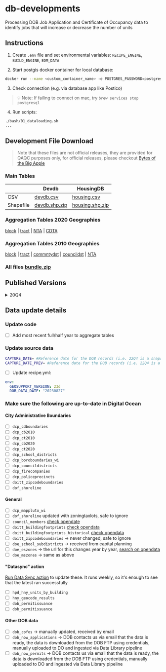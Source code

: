 # db-developments

Processing DOB Job Application and Certificate of Occupancy data to identify jobs that will increase or decrease the number of units

## Instructions

1. Create `.env` file and set environmental variables: `RECIPE_ENGINE`, `BUILD_ENGINE`, `EDM_DATA`

2. Start postgis docker container for local database:

```bash
docker run --name <custom_container_name> -e POSTGRES_PASSWORD=postgres -p 5432:5432 -d postgis/postgis
```

3. Check connection (e.g. via database app like Postico)

> 💡 Note: If failing to connect on mac, try `brew services stop postgresql`

4. Run scripts:

```bash
./bash/01_dataloading.sh
...
```

## Development File Download

> Note that these files are not official releases, they are provided for QAQC purposes only, for official releases, please checkout [Bytes of the Big Apple](https://www1.nyc.gov/site/planning/data-maps/open-data/dwn-housing-database.page#housingdevelopmentproject)

### Main Tables

  | Devdb | HousingDB
-- | -- | --
CSV | [devdb.csv](https://edm-publishing.nyc3.digitaloceanspaces.com/db-developments/main/latest/output/devdb.csv) | [housing.csv](https://edm-publishing.nyc3.digitaloceanspaces.com/db-developments/main/latest/output/housing.csv)
Shapefile | [devdb.shp.zip](https://edm-publishing.nyc3.digitaloceanspaces.com/db-developments/main/latest/output/devdb.shp.zip) | [housing.shp.zip](https://edm-publishing.nyc3.digitaloceanspaces.com/db-developments/main/latest/output/housing.shp.zip)

### Aggregation Tables 2020 Geographies

[block](https://edm-publishing.nyc3.digitaloceanspaces.com/db-developments/main/latest/output/aggregate_block_2020.csv) |
[tract](https://edm-publishing.nyc3.digitaloceanspaces.com/db-developments/main/latest/output/aggregate_tract_2020.csv) |
[NTA](https://edm-publishing.nyc3.digitaloceanspaces.com/db-developments/main/latest/output/aggregate_nta_2020.csv) |
[CDTA](https://edm-publishing.nyc3.digitaloceanspaces.com/db-developments/main/latest/output/aggregate_cdta_2020.csv)

### Aggregation Tables 2010 Geographies

[block](https://edm-publishing.nyc3.digitaloceanspaces.com/db-developments/main/latest/output/aggregate_block_2010.csv) |
[tract](https://edm-publishing.nyc3.digitaloceanspaces.com/db-developments/main/latest/output/aggregate_tract_2010.csv) |
[commntydst](https://edm-publishing.nyc3.digitaloceanspaces.com/db-developments/main/latest/output/aggregate_commntydst_2010.csv) |
[councildst](https://edm-publishing.nyc3.digitaloceanspaces.com/db-developments/main/latest/output/aggregate_councildst_2010.csv) |
[NTA](https://edm-publishing.nyc3.digitaloceanspaces.com/db-developments/main/latest/output/aggregate_nta_2010.csv)

### All files [bundle.zip](https://edm-publishing.nyc3.digitaloceanspaces.com/db-developments/main/latest/output/output.zip)

## Published Versions

<details><summary>20Q4</summary>
  
    | HousingDB | Devdb
 -- | -- | --
CSV        | [dcp_housing.csv](https://nyc3.digitaloceanspaces.com/edm-recipes/datasets/dcp_housing/20Q4/dcp_housing.csv) | [dcp_developments.csv](https://nyc3.digitaloceanspaces.com/edm-recipes/datasets/dcp_developments/20Q4/dcp_developments.csv)
Zipped CSV | [dcp_housing.csv](https://nyc3.digitaloceanspaces.com/edm-recipes/datasets/dcp_housing/20Q4/dcp_housing.csv.zip)  |  [dcp_developments.csv.zip](https://nyc3.digitaloceanspaces.com/edm-recipes/datasets/dcp_developments/20Q4/dcp_developments.csv.zip)
Shapefile  |  [dcp_housing.shp.zip](https://nyc3.digitaloceanspaces.com/edm-recipes/datasets/dcp_housing/20Q4/dcp_housing.shp.zip) | [dcp_developments.shp.zip](https://nyc3.digitaloceanspaces.com/edm-recipes/datasets/dcp_developments/20Q4/dcp_developments.shp.zip)
  
</details>

## Data update details

### Update code

- [ ] Add most recent full/half year to aggregate tables

### Update source data

```bash
CAPTURE_DATE= #Reference date for the DOB records (i.e. 22Q4 is a snapshot of all DOB records filed before 01-01-2023)
CAPTURE_DATE_PREV= #Reference date for the DOB records (i.e. 22Q4 is a snapshot of all DOB records filed after 2022-07-01)
```

- [ ] Update recipe.yml:

```yml
env:
  GEOSUPPORT_VERSION: 23d
  DOB_DATA_DATE: "20230827"
```

### Make sure the following are up-to-date in Digital Ocean

#### City Administrative Boundaries

- [ ] `dcp_cdboundaries`  
- [ ] `dcp_cb2010`  
- [ ] `dcp_ct2010`
- [ ] `dcp_cb2020`
- [ ] `dcp_ct2020`
- [ ] `dcp_school_districts`
- [ ] `dcp_boroboundaries_wi`
- [ ] `dcp_councildistricts`
- [ ] `dcp_firecompanies`
- [ ] `dcp_policeprecincts`
- [ ] `doitt_zipcodeboundaries`
- [ ] `dof_shoreline`

#### General

- [ ] `dcp_mappluto_wi`
- [ ] `dof_shoreline` updated with zoningtaxlots, safe to ignore
- [ ] `council_members` [check opendate](https://data.cityofnewyork.us/City-Government/Council-Members/uvw5-9znb)
- [ ] `doitt_buildingfootprints` [check opendata](https://data.cityofnewyork.us/Housing-Development/Building-Footprints/nqwf-w8eh)
- [ ] `doitt_buildingfootprints_historical` [check opendata](https://data.cityofnewyork.us/Housing-Development/Building-Footprints-Historical-Shape/s5zg-yzea)
- [ ] `doitt_zipcodeboundaries` -> never changed, safe to ignore
- [ ] `doe_school_subdistricts` -> received from capital planning
- [ ] `doe_eszones` -> the url for this changes year by year, [search on opendata](https://data.cityofnewyork.us/browse?q=school+zones)
- [ ] `doe_mszones` -> same as above

#### "Datasync" action

[Run Data Sync action](https://github.com/NYCPlanning/data-engineering/actions/workflows/developments_datasync.yml) to update these. It runs weekly, so it's enough to see that the latest ran successfully

- [ ] `hpd_hny_units_by_building`
- [ ] `hny_geocode_results`
- [ ]  `dob_permitissuance`
- [ ]  `dob_permitissuance`

#### Other DOB data

- [ ] `dob_cofos` -> manually updated, received by email
- [ ] `dob_now_applications` -> DOB contacts us via email that the data is ready, the data is downloaded from the DOB FTP using credentials, manually uploaded to DO and ingested via Data Library pipeline
- [ ] `dob_now_permits` -> DOB contacts us via email that the data is ready, the data is downloaded from the DOB FTP using credentials, manually uploaded to DO and ingested via Data Library pipeline
